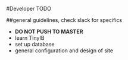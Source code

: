 #Developer TODO

##general guidelines, check slack for specifics

- **DO NOT PUSH TO MASTER**
- learn TinyIB
- set up database
- general configuration and design of site
